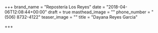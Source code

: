 +++
brand_name = "Repostería Los Reyes"
date = "2018-04-06T12:08:44+00:00"
draft = true
masthead_image = ""
phone_number = "(506) 8732-4122"
teaser_image = ""
title = "Dayana Reyes Garcia"

+++
